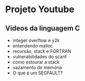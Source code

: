 # Projeto Youtube

## Videos da linguagem C

* integer overflow e y2k
* entendendo malloc
* recursão, stack e FORTRAN
* vulnerabilidades do scanf
* como estourar a stack
* vazamento de memória
* O que é um SEGFAULT?

